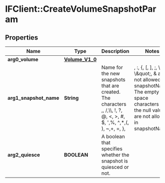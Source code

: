 # IFClient::CreateVolumeSnapshotParam

## Properties
Name | Type | Description | Notes
------------ | ------------- | ------------- | -------------
**arg0_volume** | [**Volume_V1_0**](Volume_V1_0.md) |  | 
**arg1_snapshot_name** | **String** | Name for the new snapshots that are created. The characters ,, /,\\\\, !, ?, @, &lt;, &gt;, #, $, &#39;,%, ^,*,(, ), ~,+, &#x3D;, },|, :, {, [, ], ;, \\&#39;, \\\&quot;, &amp; are not allowed in snapshotName. The empty and space characters and the null values are not allowed in snapshotName.  | 
**arg2_quiesce** | **BOOLEAN** | A boolean that specifies whether the snapshot is quiesced or not. | 


